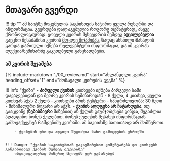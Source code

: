 # მთავარი გვერდი
!!! tip ""
	ამ საიტზე მოცემულია საგნისთვის საჭირო ყველა რესურსი და ინფორმაცია. გვერდები დალაგებულია როგორც თემატურად, ასევე ქრონოლოგიურად. 
	ყოველი კვირის შეხვედრის შემდეგ **აუცილებელია** გაეცნო შესაბამისი კვირის [მოკლე შეჯამებას](/22f/00_review), სადაც ახსნილი მასალის გარდა დართული იქნება რელევანტური ინფორმაცია, და იმ კვირას ლექცია/სემინარზე გაკეთებული განცხადებები. 

### ამ კვირის შეჯამება
{%
include-markdown "./00_review.md"
   start="ახლანდელი კვირა"
   heading\_offset="1"
   end="მომავალი კვირების გეგმა"
%}


!!! Info "ქვიზი"
		- **პირველი ქვიზის** კითხვები იქნება პირველი სამი დავალებიდან და მეორე კვირის სემინარიდან
		- 8 ქულა, 4 კითხვა, ყველა კითხვას აქვს 2 ქულა
	    - კითხვები არის ტესტური
		- ხანგრძლივობა: 30 წუთი
		- მინიმალური ზღვარი არ აქვს. 
		- **ქვიზის აღდგენა არ ჩატარდება**. თუ გააცდინე (**ნებისმიერი** მიზეზით) ან ქულის გაუმჯობესება გინდა, შეგიძლია აღადგინო ბონუს ქულებით. ბონუს ქულების შესახებ ინფორმაციას გამოვაქვეყნებ რამდენიმე კვირაში. ამ საკითხზე სათითაოდ არ მომწეროთ.
	
		- ქვიზების დრო და ადგილი შეგიძლია ნახო გამოცდების ცხრილში
	
	
	!!! Danger "ქვიზის საკითხებთან დაკავშირებით კომენტარებს და კითხვებს განვიხილავთ ქვიზის შემდეგ ლექციაზე"
		ინდივიდუალურად მოწერილ მეილებს ვერ ვუპასუხებ
		
	
		

